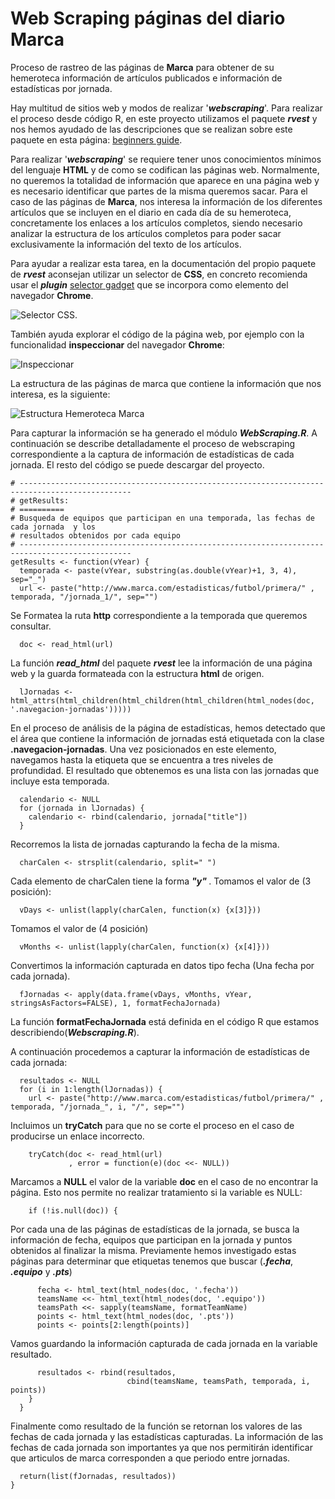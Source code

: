 # Web Scraping páginas del diario Marca

Proceso de rastreo de las páginas de **Marca** para obtener de su hemeroteca información de artículos publicados e información de estadísticas por jornada.

Hay multitud de sitios web y modos de realizar '***webscraping***'. Para realizar el proceso desde código R, en este proyecto utilizamos el paquete *****rvest***** y nos hemos ayudado de las descripciones que se realizan sobre este paquete en esta página: [beginners guide](https://www.analyticsvidhya.com/blog/2017/03/beginners-guide-on-web-scraping-in-r-using-rvest-with-hands-on-knowledge/).

Para realizar '***webscraping***' se requiere tener unos conocimientos mínimos del lenguaje **HTML** y de como se codifican las páginas web. Normalmente, no queremos la totalidad de información que aparece en una página web y es necesario identificar que partes de la misma queremos sacar. Para el caso de las páginas de **Marca**, nos interesa la información de los diferentes artículos que se incluyen en el diario en cada día de su hemeroteca, concretamente los enlaces a los artículos completos, siendo necesario analizar la estructura de los artículos completos para poder sacar exclusivamente la información del texto de los artículos.

Para ayudar a realizar esta tarea, en la documentación del propio paquete de *****rvest***** aconsejan utilizar un selector de **CSS**, en concreto recomienda usar el ***plugin*** [selector gadget](http://selectorgadget.com/) que se incorpora como elemento del navegador **Chrome**.

![Selector CSS](https://github.com/jluqueor/predictor_jornada_liga/blob/master/img/webScrapingSelectorCSS.JPG).

También ayuda explorar el código de la página web, por ejemplo con la funcionalidad **inspeccionar** del navegador **Chrome**:

![Inspeccionar](https://github.com/jluqueor/predictor_jornada_liga/blob/master/img/InspeccionarElementoChrome.JPG)

La estructura de las páginas de marca que contiene la información que nos interesa, es la siguiente:

![Estructura Hemeroteca Marca](https://github.com/jluqueor/predictor_jornada_liga/blob/master/img/estructuraHemerotecaMarca.JPG)

Para capturar la información se ha generado el módulo *****WebScraping.R*****. A continuación se describe detalladamente el proceso de webscraping correspondiente a la captura de información de estadísticas de cada jornada. El resto del código se puede descargar del proyecto.

    # -----------------------------------------------------------------------------------------------
    # getResults:
    # ==========
    # Busqueda de equipos que participan en una temporada, las fechas de cada jornada  y los 
    # resultados obtenidos por cada equipo
    # -----------------------------------------------------------------------------------------------
    getResults <- function(vYear) {
      temporada <- paste(vYear, substring(as.double(vYear)+1, 3, 4), sep="_")
      url <- paste("http://www.marca.com/estadisticas/futbol/primera/" , temporada, "/jornada_1/", sep="")

Se Formatea la ruta **http** correspondiente a la temporada que queremos consultar.

      doc <- read_html(url)

La función *****read_html***** del paquete *****rvest***** lee la información de una página web y la guarda formateada con la estructura **html** de origen.

      lJornadas <- html_attrs(html_children(html_children(html_children(html_nodes(doc, '.navegacion-jornadas')))))
      
En el proceso de análisis de la página de estadísticas, hemos detectado que el área que contiene la información de jornadas está etiquetada con la clase **.navegacion-jornadas**. Una vez posicionados en este elemento, navegamos hasta la etiqueta **<a>** que se encuentra a tres niveles de profundidad. El resultado que obtenemos es una lista con las jornadas que incluye esta temporada.

      calendario <- NULL
      for (jornada in lJornadas) {
        calendario <- rbind(calendario, jornada["title"])
      }
  
Recorremos la lista de jornadas capturando la fecha de la misma.

      charCalen <- strsplit(calendario, split=" ")

Cada elemento de charCalen tiene la forma ***<dia1> **"y"** <dia2> <mes>***.
Tomamos el valor de ***<dia2>*** (3 posición):
    
      vDays <- unlist(lapply(charCalen, function(x) {x[3]}))

Tomamos el valor de ***<mes>*** (4 posición)
    
      vMonths <- unlist(lapply(charCalen, function(x) {x[4]}))

Convertimos la información capturada en datos tipo fecha (Una fecha por cada jornada).

      fJornadas <- apply(data.frame(vDays, vMonths, vYear, stringsAsFactors=FALSE), 1, formatFechaJornada) 

La función **formatFechaJornada** está definida en el código R que estamos describiendo(*****Webscraping.R*****).

A continuación procedemos a capturar la información de estadísticas de cada jornada:

      resultados <- NULL
      for (i in 1:length(lJornadas)) {
        url <- paste("http://www.marca.com/estadisticas/futbol/primera/" , temporada, "/jornada_", i, "/", sep="")
        
Incluimos un **tryCatch** para que no se corte el proceso en el caso de producirse un enlace incorrecto.

        tryCatch(doc <- read_html(url)
                 , error = function(e)(doc <<- NULL))
                 
Marcamos a **NULL** el valor de la variable **doc** en el caso de no encontrar la página. Esto nos permite no realizar tratamiento si la variable es NULL:

        if (!is.null(doc)) {

Por cada una de las páginas de estadísticas de la jornada, se busca la información de fecha, equipos que participan en la jornada y puntos obtenidos al finalizar la misma. Previamente hemos investigado estas páginas para determinar que etiquetas tenemos que buscar (*****.fecha*****, *****.equipo***** y *****.pts*****) 

          fecha <- html_text(html_nodes(doc, '.fecha'))
          teamsName <<- html_text(html_nodes(doc, '.equipo'))
          teamsPath <<- sapply(teamsName, formatTeamName)
          points <- html_text(html_nodes(doc, '.pts'))
          points <- points[2:length(points)]
      
Vamos guardando la información capturada de cada jornada en la variable resultado.

          resultados <- rbind(resultados,
                              cbind(teamsName, teamsPath, temporada, i, points))
        }
      }

Finalmente como resultado de la función se retornan los valores de las fechas de cada jornada y las estadísticas capturadas. La información de las fechas de cada jornada son importantes ya que nos permitirán identificar que articulos de marca corresponden a que periodo entre jornadas.

      return(list(fJornadas, resultados))
    }

